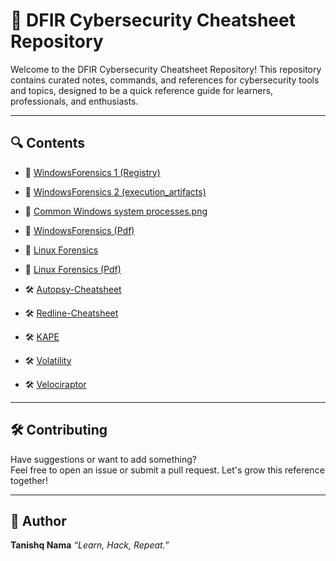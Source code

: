 # 📘 DFIR Cybersecurity Cheatsheet Repository

Welcome to the DFIR Cybersecurity Cheatsheet Repository! This repository contains curated notes, commands, and references for cybersecurity tools and topics, designed to be a quick reference guide for learners, professionals, and enthusiasts.

---

## 🔍 Contents

- 📄 [WindowsForensics 1 (Registry)](./windows-forensic-1.md)
  
- 📄 [WindowsForensics 2 (execution_artifacts)](./windows-forensic-2.md)

- 📄 [Common Windows system processes.png](./Windows_system_processes.png)

  
- 📘 [WindowsForensics (Pdf)](./WindowsForensicsCheatsheet.pdf)  
  
- 📄 [Linux Forensics](./linux-forensics.md)

- 📕 [Linux Forensics (Pdf)](./LinuxForensicsCheatsheet.pdf)
  
- 🛠️ [Autopsy-Cheatsheet](./Autopsy-Cheatsheet.md)
  
- 🛠️ [Redline-Cheatsheet](./Redline-Cheatsheet.md)

- 🛠️ [KAPE](./Kape.md)

- 🛠️ [Volatility](./volatility.md)

- 🛠️ [Velociraptor](./velociraptor.md)

---

## 🛠️ Contributing

Have suggestions or want to add something?  
Feel free to open an issue or submit a pull request. Let's grow this reference together!

---

## 🧠 Author

**Tanishq Nama**
_“Learn, Hack, Repeat.”_
